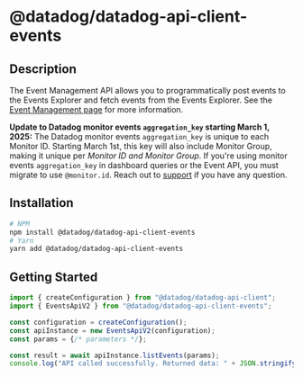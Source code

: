 # @datadog/datadog-api-client-events

## Description

The Event Management API allows you to programmatically post events to the Events Explorer and fetch events from the Events Explorer. See the [Event Management page](https://docs.datadoghq.com/service_management/events/) for more information.

**Update to Datadog monitor events `aggregation_key` starting March 1, 2025:** The Datadog monitor events `aggregation_key` is unique to each Monitor ID. Starting March 1st, this key will also include Monitor Group, making it unique per *Monitor ID and Monitor Group*. If you're using monitor events `aggregation_key` in dashboard queries or the Event API, you must migrate to use `@monitor.id`. Reach out to [support](https://www.datadoghq.com/support/) if you have any question.

## Installation

```sh
# NPM
npm install @datadog/datadog-api-client-events
# Yarn
yarn add @datadog/datadog-api-client-events
```

## Getting Started
```ts
import { createConfiguration } from "@datadog/datadog-api-client";
import { EventsApiV2 } from "@datadog/datadog-api-client-events";

const configuration = createConfiguration();
const apiInstance = new EventsApiV2(configuration);
const params = {/* parameters */};

const result = await apiInstance.listEvents(params);
console.log("API called successfully. Returned data: " + JSON.stringify(result));
```